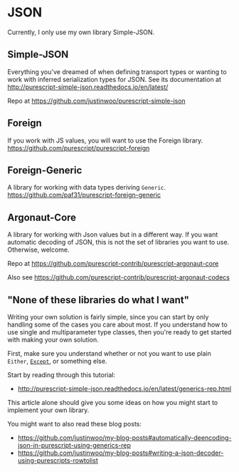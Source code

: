 # JSON

Currently, I only use my own library Simple-JSON.

## Simple-JSON

Everything you've dreamed of when defining transport types or wanting to work with inferred serialization types for JSON. See its documentation at <http://purescript-simple-json.readthedocs.io/en/latest/>

Repo at <https://github.com/justinwoo/purescript-simple-json>

## Foreign

If you work with JS values, you will want to use the Foreign library. <https://github.com/purescript/purescript-foreign>

## Foreign-Generic

A library for working with data types deriving `Generic`. <https://github.com/paf31/purescript-foreign-generic>

## Argonaut-Core

A library for working with Json values but in a different way. If you want automatic decoding of JSON, this is not the set of libraries you want to use. Otherwise, welcome.

Repo at <https://github.com/purescript-contrib/purescript-argonaut-core>

Also see <https://github.com/purescript-contrib/purescript-argonaut-codecs>

## "None of these libraries do what I want"

Writing your own solution is fairly simple, since you can start by only handling some of the cases you care about most. If you understand how to use single and multiparameter type classes, then you're ready to get started with making your own solution.

First, make sure you understand whether or not you want to use plain `Either`, [`Except`](https://pursuit.purescript.org/packages/purescript-transformers/4.1.0/docs/Control.Monad.Except#t:Except), or something else.

Start by reading through this tutorial:

* <http://purescript-simple-json.readthedocs.io/en/latest/generics-rep.html>

This article alone should give you some ideas on how you might start to implement your own library.

You might want to also read these blog posts:

* <https://github.com/justinwoo/my-blog-posts#automatically-deencoding-json-in-purescript-using-generics-rep>
* <https://github.com/justinwoo/my-blog-posts#writing-a-json-decoder-using-purescripts-rowtolist>
